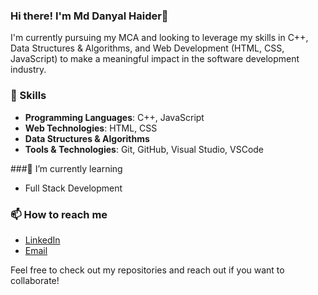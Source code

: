 ### Hi there! I'm Md Danyal Haider👋
I'm currently pursuing my MCA and looking to leverage my skills in C++, Data Structures & Algorithms, and Web Development (HTML, CSS, JavaScript) to make a meaningful impact in the software development industry.

### 🔧 Skills
- **Programming Languages**: C++, JavaScript
- **Web Technologies**: HTML, CSS
- **Data Structures & Algorithms**
- **Tools & Technologies**: Git, GitHub, Visual Studio, VSCode

###🌱 I’m currently learning
- Full Stack Development

### 📫 How to reach me
- [LinkedIn](linkedin.com/in/danyal-haider)
- [Email](danyalhaider058@gmail.com)

Feel free to check out my repositories and reach out if you want to collaborate!
